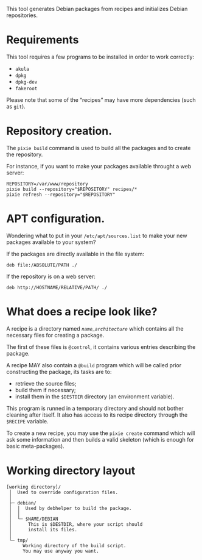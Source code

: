 This tool generates Debian packages from recipes and initializes Debian
repositories.


# Requirements

This tool requires a few programs to be installed in order to work correctly:

- `akula`
- `dpkg`
- `dpkg-dev`
- `fakeroot`

Please note that some of the “recipes” may have more dependencies (such as
`git`).


# Repository creation.

The `pixie build` command is used to build all the packages and to create the
repository.

For instance, if you want to make your packages available throught a web server:

	REPOSITORY=/var/www/repository
	pixie build --repository="$REPOSITORY" recipes/*
	pixie refresh --repository="$REPOSITORY"


# APT configuration.

Wondering what to put in your `/etc/apt/sources.list` to make your new packages
available to your system?

If the packages are directly available in the file system:

	deb file:/ABSOLUTE/PATH ./

If the repository is on a web server:

	deb http://HOSTNAME/RELATIVE/PATH/ ./


# What does a recipe look like?

A recipe is a directory named *`name`\_`architecture`* which contains
all the necessary files for creating a package.

The first of these files is `@control`, it contains various entries describing
the package.

A recipe MAY also contain a `@build` program which will be called prior
constructing the package, its tasks are to:

- retrieve the source files;
- build them if necessary;
- install them in the `$DESTDIR` directory (an environment variable).

This program is runned in a temporary directory and should not bother cleaning
after itself. It also has access to its recipe directory through the `$RECIPE`
variable.

To create a new recipe, you may use the `pixie create` command which will ask
some information and then builds a valid skeleton (which is enough for basic
meta-packages).

# Working directory layout

	[working directory]/
	 │  Used to override configuration files.
	 │
	 ├─ debian/
	 │  │  Used by debhelper to build the package.
	 │  │
	 │  └─ $NAME/DEBIAN
	 │      This is $DESTDIR, where your script should
	 │      install its files.
	 │
	 └─ tmp/
	      Working directory of the build script.
	      You may use anyway you want.
